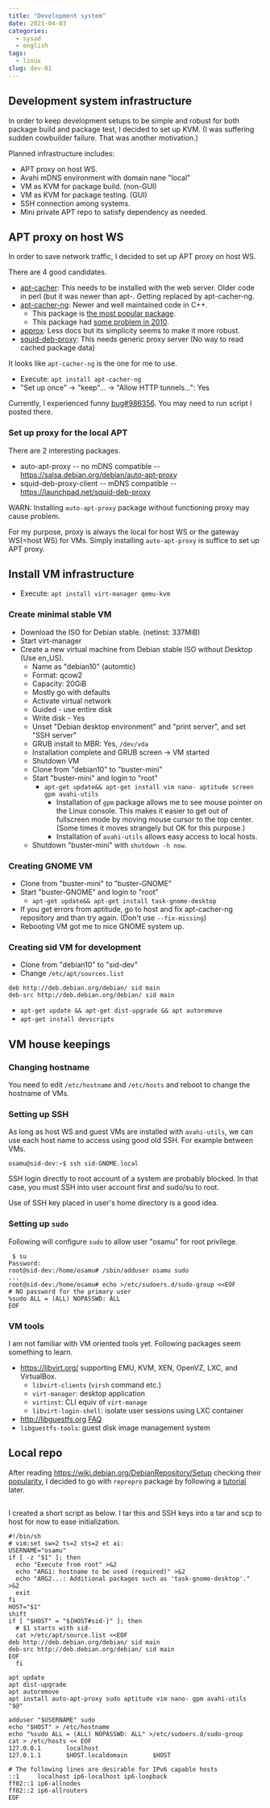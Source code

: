 ```yaml
---
title: "Development system"
date: 2021-04-03
categories:
  - sysad
  - english
tags:
  - linux
slug: dev-01
---
```


## Development system infrastructure

In order to keep development setups to be simple and robust for both package
build and package test, I decided to set up KVM.  (I was suffering sudden
cowbuilder failure. That was another motivation.)

Planned infrastructure includes:

* APT proxy on host WS.
* Avahi mDNS environment with domain nane "local"
* VM as KVM for package build. (non-GUI)
* VM as KVM for package testing. (GUI)
* SSH connection among systems.
* Mini private APT repo to satisfy dependency as needed.

## APT proxy on host WS

In order to save network traffic, I decided to set up APT proxy on host WS.

There are 4 good candidates.
* [apt-cacher](https://salsa.debian.org/LeePen/apt-cacher): This needs to be installed with the web server.  Older code in perl (but it was newer than apt-.  Getting replaced by apt-cacher-ng.
* [apt-cacher-ng](https://salsa.debian.org/blade/apt-cacher-ng/-/tree/debian/sid): Newer and well maintained code in C++.
  * This package is [the most popular package](https://qa.debian.org/popcon-graph.php?packages=apt-cacher+apt-cacher-ng+approx+squid-deb-proxy&show_installed=on&want_legend=on&want_ticks=on&from_date=&to_date=&hlght_date=&date_fmt=%25Y-%25m&beenhere=1).
  * This package had [some problem in 2010](https://wiki.debian.org/Simple-CDD/Howto?action=diff&rev1=51&rev2=50).
* [approx](https://salsa.debian.org/ocaml-team/approx): Less docs but its simplicity seems to make it more robust.
* [squid-deb-proxy](https://launchpad.net/squid-deb-proxy): This needs generic proxy server (No way to read cached package data)

It looks like `apt-cacher-ng` is the one for me to use.

* Execute: `apt install apt-cacher-ng`
* "Set up once" -> "keep"... -> "Allow HTTP tunnels...": Yes

Currently, I experienced funny [bug#986356](https://bugs.debian.org/986356).
You may need to run script I posted there.

### Set up proxy for the local APT

There are 2 interesting packages.

* auto-apt-proxy -- no mDNS compatible --  https://salsa.debian.org/debian/auto-apt-proxy
* squid-deb-proxy-client -- mDNS compatible -- https://launchpad.net/squid-deb-proxy

WARN: Installing `auto-apt-proxy` package without functioning proxy may cause
problem.

For my purpose, proxy is always the local for host WS or the gateway WS(=host
WS) for VMs.  Simply installing `auto-apt-proxy` is suffice to set up APT
proxy.

## Install VM infrastructure

* Execute: `apt install virt-manager qemu-kvm`

### Create minimal stable VM

* Download the ISO for Debian stable. (netinst: 337MiB)
* Start virt-manager
* Create a new virtual machine from Debian stable ISO without Desktop (Use
  en_US).
  * Name as "debian10" (automtic)
  * Format: qcow2
  * Capacity: 20GiB
  * Mostly go with defaults
  * Activate virtual network
  * Guided - use entire disk
  * Write disk - Yes
  * Unset "Debian desktop environment" and "print server", and set "SSH server"
  * GRUB install to MBR: Yes, `/dev/vda`
  * Installation complete and GRUB screen -> VM started
  * Shutdown VM
  * Clone from "debian10" to "buster-mini"
  * Start "buster-mini" and login to "root"
    * `apt-get update&& apt-get install vim nano- aptitude screen gpm avahi-utils`
      * Installation of `gpm` package allows me to see mouse pointer on the
        Linux console.  This makes it easier to get out of fullscreen mode by
        moving mouse cursor to the top center. (Some times it moves strangely
        but OK for this purpose.)
      * Installation of `avahi-utils` allows easy access to local hosts.
  * Shutdown "buster-mini" with `shutdown -h now`.

### Creating GNOME VM

  * Clone from "buster-mini" to "buster-GNOME"
  * Start "buster-GNOME" and login to "root"
    * `apt-get update&& apt-get install task-gnome-desktop`
  * If you get errors from aptitude, go to host and fix apt-cacher-ng
    repository and than try again.  (Don't use `--fix-missing`)
  * Rebooting VM got me to nice GNOME system up.

### Creating sid VM for development

  * Clone from "debian10" to "sid-dev"
  * Change `/etc/apt/sources.list`

```
deb http://deb.debian.org/debian/ sid main
deb-src http://deb.debian.org/debian/ sid main
```

  * `apt-get update && apt-get dist-upgrade && apt autoremove`
  * `apt-get install devscripts`

## VM house keepings


### Changing hostname

You need to edit `/etc/hostname` and `/etc/hosts` and reboot to change
the hostname of VMs.


### Setting up SSH

As long as host WS and guest VMs are installed with `avahi-utils`, we can use
each host name to access using good old SSH.  For example between VMs.

```
osamu@sid-dev:~$ ssh sid-GNOME.local
```

SSH login directly to root account of a system are probably blocked.  In that
case, you must SSH into user account first and sudo/su to root.

Use of SSH key placed in user's home directory is a good idea.

### Setting up `sudo`

Following will configure `sudo` to allow user "osamu" for root privilege.

```
 $ su
Password:
root@sid-dev:/home/osamu# /sbin/adduser osamu sudo
...
root@sid-dev:/home/osamu# echo >/etc/sudoers.d/sudo-group <<EOF
# NO password for the primary user
%sudo ALL = (ALL) NOPASSWD: ALL
EOF
```

### VM tools

I am not familiar with VM oriented tools yet.  Following packages seem
something to learn.

* https://libvirt.org/ supporting EMU, KVM, XEN, OpenVZ, LXC, and
  VirtualBox.
  * `libvirt-clients` (`virsh` command etc.)
  * `virt-manager`: desktop application
  * `virtinst`: CLI equiv of `virt-manage`
  * `libvirt-login-shell`: isolate user sessions using LXC container
*  http://libguestfs.org [FAQ](https://libguestfs.org/guestfs-faq.1.html)
  * `libguestfs-tools`: guest disk image management system

## Local repo

After reading https://wiki.debian.org/DebianRepository/Setup checking their
[popularity](https://qa.debian.org/popcon-graph.php?packages=reprepro+mini-dinstall+debarchiver+apt-ftparchive+aptly&show_installed=on&want_legend=on&want_ticks=on&from_date=&to_date=&hlght_date=&date_fmt=%25Y-%25m&beenhere=1),
I decided to go with `reprepro` package by following a [tutorial](https://wiki.debian.org/DebianRepository/SetupWithReprepro) later.

## 

I created a short script as below.  I tar this and SSH keys into a tar and scp
to host for now to ease initialization.

```
#!/bin/sh
# vim:set sw=2 ts=2 sts=2 et ai:
USERNAME="osamu"
if [ -z "$1" ]; then
  echo "Execute from root" >&2
  echo "ARG1: hostname to be used (required)" >&2
  echo "ARG2...: Additional packages such as 'task-gnome-desktop'." >&2
  exit
fi
HOST="$1"
shift
if [ "$HOST" = "${HOST#sid-}" ]; then
  # $1 starts with sid-
  cat >/etc/apt/source.list <<EOF
deb http://deb.debian.org/debian/ sid main
deb-src http://deb.debian.org/debian/ sid main
EOF
  fi

apt update
apt dist-upgrade
apt autoremove
apt install auto-apt-proxy sudo aptitude vim nano- gpm avahi-utils "$@"

adduser "$USERNAME" sudo
echo "$HOST" > /etc/hostname
echo "%sudo ALL = (ALL) NOPASSWD: ALL" >/etc/sudoers.d/sudo-group
cat > /etc/hosts << EOF
127.0.0.1       localhost
127.0.1.1       $HOST.localdomain       $HOST

# The following lines are desirable for IPv6 capable hosts
::1     localhost ip6-localhost ip6-loopback
ff02::1 ip6-allnodes
ff02::2 ip6-allrouters
EOF
```

<!-- vim: set sw=2 sts=2 ai si et tw=79 ft=markdown: -->
